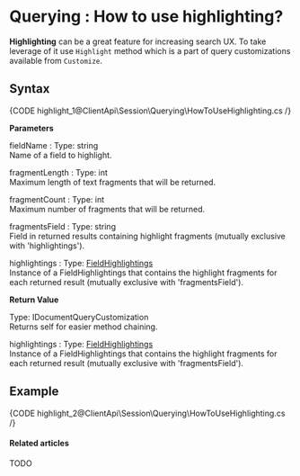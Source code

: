 # Querying : How to use highlighting?

**Highlighting** can be a great feature for increasing search UX. To take leverage of it use `Highlight` method which is a part of query customizations available from `Customize`.

## Syntax

{CODE highlight_1@ClientApi\Session\Querying\HowToUseHighlighting.cs /}

**Parameters**   

fieldName
:   Type: string   
Name of a field to highlight.

fragmentLength
:   Type: int   
Maximum length of text fragments that will be returned.

fragmentCount
:   Type: int   
Maximum number of fragments that will be returned.

fragmentsField
:   Type: string   
Field in returned results containing highlight fragments (mutually exclusive with 'highlightings').

highlightings
:   Type: [FieldHighlightings](../../../glossary/client-api/querying/field-highlightings)     
Instance of a FieldHighlightings that contains the highlight fragments for each returned result (mutually exclusive with 'fragmentsField').

**Return Value**

Type: IDocumentQueryCustomization   
Returns self for easier method chaining.

highlightings
:   Type: [FieldHighlightings](../../../glossary/client-api/querying/field-highlightings)   
Instance of a FieldHighlightings that contains the highlight fragments for each returned result (mutually exclusive with 'fragmentsField').

## Example

{CODE highlight_2@ClientApi\Session\Querying\HowToUseHighlighting.cs /}

#### Related articles

TODO